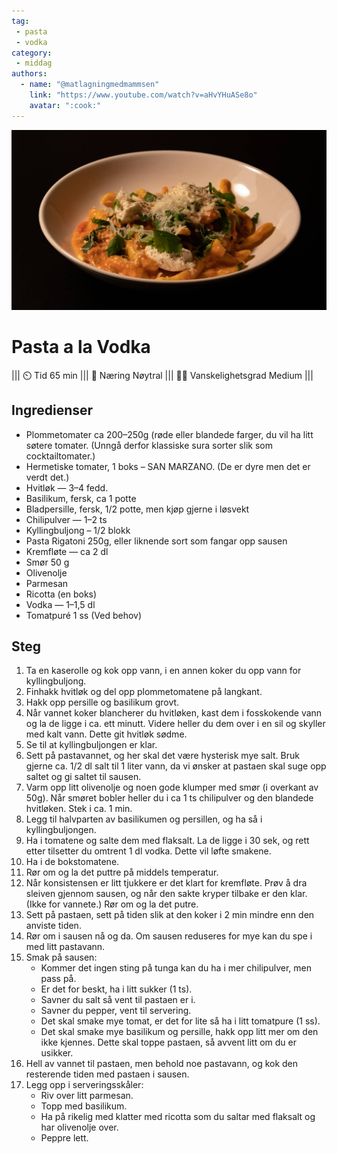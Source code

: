 ```yaml
---
tag:
 - pasta
 - vodka
category:
 - middag
authors:
  - name: "@matlagningmedmammsen"
    link: "https://www.youtube.com/watch?v=aHvYHuASe8o"
    avatar: ":cook:"
---
```


![](./static/pasta-a-la-vodka.jpg)

# Pasta a la Vodka

||| :timer_clock: Tid
65 min
||| :apple: Næring
Nøytral
||| :cook: Vanskelighetsgrad
Medium
|||

## Ingredienser

- Plommetomater ca 200–250g (røde eller blandede farger, du vil ha litt søtere tomater.
  (Unngå derfor klassiske sura sorter slik som cocktailtomater.)
- Hermetiske tomater, 1 boks – SAN MARZANO. (De er dyre men det er verdt det.)
- Hvitløk — 3–4 fedd.
- Basilikum, fersk, ca 1 potte
- Bladpersille, fersk, 1/2 potte, men kjøp gjerne i løsvekt
- Chilipulver — 1–2 ts
- Kyllingbuljong – 1/2 blokk
- Pasta Rigatoni 250g, eller liknende sort som fangar opp sausen
- Kremfløte — ca 2 dl
- Smør 50 g
- Olivenolje
- Parmesan
- Ricotta (en boks)
- Vodka — 1–1,5 dl
- Tomatpuré 1 ss (Ved behov)

## Steg

1. Ta en kaserolle og kok opp vann, i en annen koker du opp vann for kyllingbuljong.
2. Finhakk hvitløk og del opp plommetomatene på langkant.
3. Hakk opp persille og basilikum grovt.
4. Når vannet koker blancherer du hvitløken, kast dem i fosskokende vann og la de ligge i ca. ett
   minutt. Videre heller du dem over i en sil og skyller med kalt vann. Dette git hvitløk sødme.
5. Se til at kyllingbuljongen er klar.
6. Sett på pastavannet, og her skal det være hysterisk mye salt. Bruk gjerne ca. 1/2 dl salt til
   1 liter vann, da vi ønsker at pastaen skal suge opp saltet og gi saltet til sausen.
7. Varm opp litt olivenolje og noen gode klumper med smør (i overkant av 50g). Når smøret bobler
   heller du i ca 1 ts chilipulver og den blandede hvitløken. Stek i ca. 1 min.
8. Legg til halvparten av basilikumen og persillen, og ha så i kyllingbuljongen.
9. Ha i tomatene og salte dem med flaksalt. La de ligge i 30 sek, og rett etter tilsetter du
   omtrent 1 dl vodka. Dette vil løfte smakene.
10. Ha i de bokstomatene.
11. Rør om og la det puttre på middels temperatur.
12. Når konsistensen er litt tjukkere er det klart for kremfløte. Prøv å dra sleiven gjennom sausen,
    og når den sakte kryper tilbake er den klar. (Ikke for vannete.) Rør om og la det putre.
13. Sett på pastaen, sett på tiden slik at den koker i 2 min mindre enn den anviste tiden.
14. Rør om i sausen nå og da. Om sausen reduseres for mye kan du spe i med litt pastavann.
15. Smak på sausen:
    - Kommer det ingen sting på tunga kan du ha i mer chilipulver, men pass på.
    - Er det for beskt, ha i litt sukker (1 ts).
    - Savner du salt så vent til pastaen er i.
    - Savner du pepper, vent til servering.
    - Det skal smake mye tomat, er det for lite så ha i litt tomatpure (1 ss).
    - Det skal smake mye basilikum og persille, hakk opp litt mer om den ikke kjennes. Dette skal
      toppe pastaen, så avvent litt om du er usikker.
16. Hell av vannet til pastaen, men behold noe pastavann, og kok den resterende tiden med pastaen
    i sausen.
17. Legg opp i serveringsskåler:
    - Riv over litt parmesan.
    - Topp med basilikum.
    - Ha på rikelig med klatter med ricotta som du saltar med flaksalt og har olivenolje over.
    - Peppre lett.
